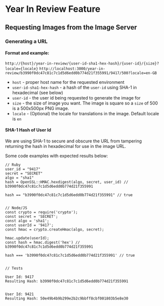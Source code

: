 # Year In Review Feature

## Requesting Images from the Image Server

### Generating a URL


#### Format and example:
`http://{host}/year-in-review/{user-id-sha1-hex-hash}/{user-id}/{size}?locale={locale}`
`http://localhost:3000/year-in-review/b3990f0dc47c81c7c1d5d6edd0b774d21f355991/9417/500?locale=en-GB`

* `host` - proper host name for the requested environment
* `user-id-sha1-hex-hash` - a hash of the `user-id` using SHA-1 in hexadecimal (see below)
* `user-id` - the user id being requested to generate the image for
* `size` - the size of image you want.  The image is square so a `size` of 500 is a 500x500px PNG image.
* `locale` - (Optional) the locale for translations in the image.  Default locale is `en`


#### SHA-1 Hash of User Id

We are using SHA-1 to secure and obscure the URL from tampering 
returning the hash in hexadecimal for use in the image URL.

Some code examples with expected results below:

```
// Ruby
user_id = "9417"
secret = "SECRET"
algo = "sha1"
hash = OpenSSL::HMAC.hexdigest(algo, secret, user_id) // b3990f0dc47c81c7c1d5d6edd0b774d21f355991

hash == "b3990f0dc47c81c7c1d5d6edd0b774d21f355991" // true


// Node/JS
const crypto = require('crypto');
const secret = 'SECRET';
const algo = 'sha1';
const userId = '9417';
const hmac = crypto.createHmac(algo, secret);

hmac.update(userId);
const hash = hmac.digest('hex') // b3990f0dc47c81c7c1d5d6edd0b774d21f355991

hash === 'b3990f0dc47c81c7c1d5d6edd0b774d21f355991' // true


// Tests

User Id: 9417
Resulting Hash: b3990f0dc47c81c7c1d5d6edd0b774d21f355991


User Id: 9421
Resulting Hash: 50e49b4b9b299e2b2c9bbff8cbf001803b5e8e30

```
